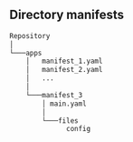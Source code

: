 ## Directory manifests

```bash
Repository
│ 
└───apps
    │   manifest_1.yaml
    │   manifest_2.yaml
    │   ...
    │
    └───manifest_3
        │ main.yaml
        │
        └───files
              config       
```